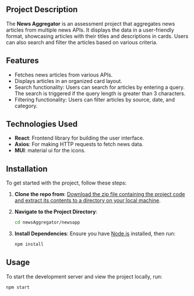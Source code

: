 ## Project Description

The **News Aggregator** is an assessment project that aggregates news articles from multiple news APIs. It displays the data in a user-friendly format, showcasing articles with their titles and descriptions in cards. Users can also search and filter the articles based on various criteria.

## Features

- Fetches news articles from various APIs.
- Displays articles in an organized card layout.
- Search functionality: Users can search for articles by entering a query. The search is triggered if the query length is greater than 3 characters.
- Filtering functionality: Users can filter articles by source, date, and category.

## Technologies Used

- **React**: Frontend library for building the user interface.
- **Axios**: For making HTTP requests to fetch news data.
- **MUI**: material ui for the icons.

## Installation

To get started with the project, follow these steps:

1. **Clone the repo from**: [Download the zip file containing the project code and extract its contents to a directory on your local machine](https://github.com/sarfaraaz-khan/newsAggregator.git).

2. **Navigate to the Project Directory**:

   ```bash
   cd newsAggregator/newsapp
   ```

3. **Install Dependencies**:
   Ensure you have [Node.js](https://nodejs.org/) installed, then run:
   ```bash
   npm install
   ```

## Usage

To start the development server and view the project locally, run:

```bash
npm start
```
